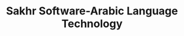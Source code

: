---
title: "Sakhr Software-Arabic Language Technology"

categories: ['']

tags: ['Sakhr', 'Software', 'Arabic', 'Language', 'Technology']

arwords: 'شركة صخر'

arexps: []

enwords: ['Sakhr Software-Arabic Language Technology']

enexps: []

arlexicons: 'ش'

enlexicons: 'S'

authors: ['Ruqayya Roshdy']

translators: ['']

citations: 'مقدمة في حوسبة اللغة العربية'

sources: 'مركز الملك عبدالله بن عبدالعزيز الدولي لخدمة اللغة العربية'

slug: ""
---